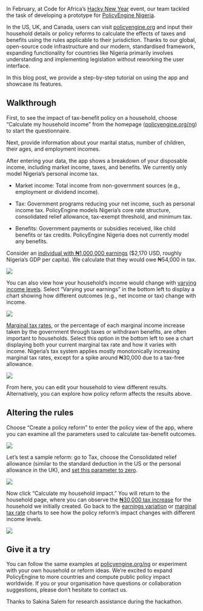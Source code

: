 In February, at Code for Africa’s [Hacky New Year](https://democracylab.org/events/hackynewyear2023) event, our team tackled the task of developing a prototype for [PolicyEngine Nigeria](http://policyengine.org/ng).

In the US, UK, and Canada, users can visit [policyengine.org](http://policyengine.org/) and input their household details or policy reforms to calculate the effects of taxes and benefits using the rules applicable to their jurisdiction. Thanks to our global, open-source code infrastructure and our modern, standardised framework, expanding functionality for countries like Nigeria primarily involves understanding and implementing legislation without reworking the user interface.

In this blog post, we provide a step-by-step tutorial on using the app and showcase its features.

## Walkthrough

First, to see the impact of tax-benefit policy on a household, choose “Calculate my household income” from the homepage ([policyengine.org/ng](http://policyengine.org/ng)) to start the questionnaire.

Next, provide information about your marital status, number of children, their ages, and employment incomes.

After entering your data, the app shows a breakdown of your disposable income, including market income, taxes, and benefits. We currently only model Nigeria’s personal income tax.

* Market income: Total income from non-government sources (e.g., employment or dividend income).

* Tax: Government programs reducing your net income, such as personal income tax. PolicyEngine models Nigeria’s core rate structure, consolidated relief allowance, tax-exempt threshold, and minimum tax.

* Benefits: Government payments or subsidies received, like child benefits or tax credits. PolicyEngine Nigeria does not currently model any benefits.

Consider an [individual with ₦1,000,000 earnings](https://policyengine.org/ng/household?focus=householdOutput.netIncome&household=30071) ($2,170 USD, roughly Nigeria’s GDP per capita). We calculate that they would owe ₦54,000 in tax.

![](https://cdn-images-1.medium.com/max/2880/1*5eZFVJ3FzpYAs1tm1plkzQ.png)

You can also view how your household’s income would change with [varying income levels](https://policyengine.org/ng/household?focus=householdOutput.earnings&household=30071). Select “Varying your earnings” in the bottom left to display a chart showing how different outcomes (e.g., net income or tax) change with income.

![](https://cdn-images-1.medium.com/max/2952/1*vVrsRE_X7Av6b8WhJ3PVxg.png)

[Marginal tax rates](https://policyengine.org/ng/household?focus=householdOutput.mtr&household=30071), or the percentage of each marginal income increase taken by the government through taxes or withdrawn benefits, are often important to households. Select this option in the bottom left to see a chart displaying both your current marginal tax rate and how it varies with income. Nigeria’s tax system applies mostly monotonically increasing marginal tax rates, except for a spike around ₦30,000 due to a tax-free allowance.

![](https://cdn-images-1.medium.com/max/2928/1*yFs72UiWOqai3SnxdO5noQ.png)

From here, you can edit your household to view different results. Alternatively, you can explore how policy reform affects the results above.

## Altering the rules

Choose “Create a policy reform” to enter the policy view of the app, where you can examine all the parameters used to calculate tax-benefit outcomes.

![](https://cdn-images-1.medium.com/max/2868/1*KhRcSC7c1h-Hwpa-9EhrQw.png)

Let’s test a sample reform: go to Tax, choose the Consolidated relief allowance (similar to the standard deduction in the US or the personal allowance in the UK), and [set this parameter to zero](https://policyengine.org/ng/policy?focus=gov.tax.consolidated_relief_allowance.flat&household=30071&region=ng&timePeriod=2023&baseline=4&reform=10868).

![](https://cdn-images-1.medium.com/max/2920/1*upfrLm5jqoGzeFdf39cjEw.png)

Now click “Calculate my household impact.” You will return to the household page, where you can observe the [₦30,000 tax increase](https://policyengine.org/ng/household?focus=householdOutput.netIncome&household=30071&region=ng&timePeriod=2023&baseline=4&reform=10868) for the household we initially created. Go back to the [earnings variation](https://policyengine.org/ng/household?focus=householdOutput.earnings&household=30071&region=ng&timePeriod=2023&baseline=4&reform=10868) or [marginal tax rate](https://policyengine.org/ng/household?focus=householdOutput.mtr&household=30071&region=ng&timePeriod=2023&baseline=4&reform=10868) charts to see how the policy reform’s impact changes with different income levels.

![](https://cdn-images-1.medium.com/max/2884/1*bBgewQXh0sTsi-dkUQuzkg.png)

## Give it a try

You can follow the same examples at [policyengine.org/ng](http://policyengine.org/ng) or experiment with your own household or reform ideas. We’re excited to expand PolicyEngine to more countries and compute public policy impact worldwide. If you or your organisation have questions or collaboration suggestions, please don’t hesitate to contact us.

Thanks to Sakina Salem for research assistance during the hackathon.
